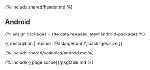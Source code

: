 {% include shared/header.md %}

## Android

{% assign packages = site.data.releases.latest.android-packages %}

{{ description | replace: 'PackageCount', packages.size }}

{% include shared/variables/android.md %}

{% include {{page.scope}}/pkgtable.md %}